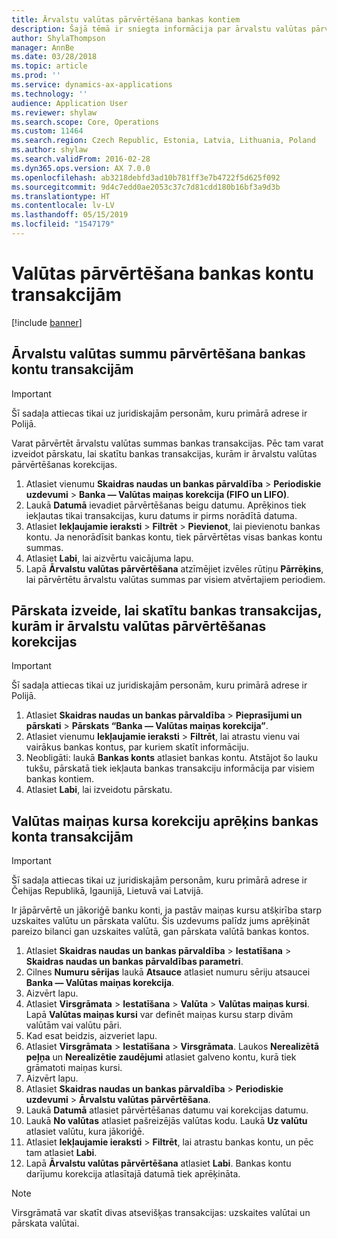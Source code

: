 ```yaml
---
title: Ārvalstu valūtas pārvērtēšana bankas kontiem
description: Šajā tēmā ir sniegta informācija par ārvalstu valūtas pārvērtēšanu bankas kontiem.
author: ShylaThompson
manager: AnnBe
ms.date: 03/28/2018
ms.topic: article
ms.prod: ''
ms.service: dynamics-ax-applications
ms.technology: ''
audience: Application User
ms.reviewer: shylaw
ms.search.scope: Core, Operations
ms.custom: 11464
ms.search.region: Czech Republic, Estonia, Latvia, Lithuania, Poland
ms.author: shylaw
ms.search.validFrom: 2016-02-28
ms.dyn365.ops.version: AX 7.0.0
ms.openlocfilehash: ab3218debfd3ad10b781ff3e7b4722f5d625f092
ms.sourcegitcommit: 9d4c7edd0ae2053c37c7d81cdd180b16bf3a9d3b
ms.translationtype: HT
ms.contentlocale: lv-LV
ms.lasthandoff: 05/15/2019
ms.locfileid: "1547179"
---
```

# <a name="currency-revaluation-for-bank-account-transactions"></a>Valūtas pārvērtēšana bankas kontu transakcijām

[!include [banner](../includes/banner.md)]

## <a name="revalue-foreign-currency-amounts-for-bank-account-transactions"></a>Ārvalstu valūtas summu pārvērtēšana bankas kontu transakcijām

> [!IMPORTANT]
> Šī sadaļa attiecas tikai uz juridiskajām personām, kuru primārā adrese ir Polijā.

Varat pārvērtēt ārvalstu valūtas summas bankas transakcijas. Pēc tam varat izveidot pārskatu, lai skatītu bankas transakcijas, kurām ir ārvalstu valūtas pārvērtēšanas korekcijas.

1. Atlasiet vienumu **Skaidras naudas un bankas pārvaldība** &gt; **Periodiskie uzdevumi** &gt; **Banka — Valūtas maiņas korekcija (FIFO un LIFO)**.
2. Laukā **Datumā** ievadiet pārvērtēšanas beigu datumu. Aprēķinos tiek iekļautas tikai transakcijas, kuru datums ir pirms norādītā datuma.
3. Atlasiet **Iekļaujamie ieraksti** &gt; **Filtrēt** &gt; **Pievienot**, lai pievienotu bankas kontu. Ja nenorādīsit bankas kontu, tiek pārvērtētas visas bankas kontu summas.
4. Atlasiet **Labi**, lai aizvērtu vaicājuma lapu.
5. Lapā **Ārvalstu valūtas pārvērtēšana** atzīmējiet izvēles rūtiņu **Pārrēķins**, lai pārvērtētu ārvalstu valūtas summas par visiem atvērtajiem periodiem.

## <a name="create-a-report-to-view-bank-transactions-that-have-adjustments-for-foreign-currency-revaluations"></a>Pārskata izveide, lai skatītu bankas transakcijas, kurām ir ārvalstu valūtas pārvērtēšanas korekcijas

> [!IMPORTANT]
> Šī sadaļa attiecas tikai uz juridiskajām personām, kuru primārā adrese ir Polijā.

1. Atlasiet **Skaidras naudas un bankas pārvaldība** &gt; **Pieprasījumi un pārskati** &gt; **Pārskats “Banka — Valūtas maiņas korekcija”**.
2. Atlasiet vienumu **Iekļaujamie ieraksti** &gt; **Filtrēt**, lai atrastu vienu vai vairākus bankas kontus, par kuriem skatīt informāciju.
3. Neobligāti: laukā **Bankas konts** atlasiet bankas kontu. Atstājot šo lauku tukšu, pārskatā tiek iekļauta bankas transakciju informācija par visiem bankas kontiem.
4. Atlasiet **Labi**, lai izveidotu pārskatu. 

## <a name="calculate-exchange-rate-adjustments-for-bank-account-transactions"></a>Valūtas maiņas kursa korekciju aprēķins bankas konta transakcijām

> [!IMPORTANT]
> Šī sadaļa attiecas tikai uz juridiskajām personām, kuru primārā adrese ir Čehijas Republikā, Igaunijā, Lietuvā vai Latvijā.

Ir jāpārvērtē un jākoriģē banku konti, ja pastāv maiņas kursu atšķirība starp uzskaites valūtu un pārskata valūtu. Šis uzdevums palīdz jums aprēķināt pareizo bilanci gan uzskaites valūtā, gan pārskata valūtā bankas kontos.

1. Atlasiet **Skaidras naudas un bankas pārvaldība** &gt; **Iestatīšana** &gt; **Skaidras naudas un bankas pārvaldības parametri**.
2. Cilnes **Numuru sērijas** laukā **Atsauce** atlasiet numuru sēriju atsaucei **Banka — Valūtas maiņas korekcija**.
3. Aizvērt lapu.
4. Atlasiet **Virsgrāmata** &gt; **Iestatīšana** &gt; **Valūta** &gt; **Valūtas maiņas kursi**. Lapā **Valūtas maiņas kursi** var definēt maiņas kursu starp divām valūtām vai valūtu pāri.
5. Kad esat beidzis, aizveriet lapu.
6. Atlasiet **Virsgrāmata** &gt; **Iestatīšana** &gt; **Virsgrāmata**. Laukos **Nerealizētā peļņa** un **Nerealizētie zaudējumi** atlasiet galveno kontu, kurā tiek grāmatoti maiņas kursi.
7. Aizvērt lapu.
8. Atlasiet **Skaidras naudas un bankas pārvaldība** &gt; **Periodiskie uzdevumi** &gt; **Ārvalstu valūtas pārvērtēšana**.
9. Laukā **Datumā** atlasiet pārvērtēšanas datumu vai korekcijas datumu.
10. Laukā **No valūtas** atlasiet pašreizējās valūtas kodu. Laukā **Uz valūtu** atlasiet valūtu, kura jākoriģē.
11. Atlasiet **Iekļaujamie ieraksti** &gt; **Filtrēt**, lai atrastu bankas kontu, un pēc tam atlasiet **Labi**.
12. Lapā **Ārvalstu valūtas pārvērtēšana** atlasiet **Labi**. Bankas kontu darījumu korekcija atlasītajā datumā tiek aprēķināta.

> [!NOTE]
> Virsgrāmatā var skatīt divas atsevišķas transakcijas: uzskaites valūtai un pārskata valūtai.
